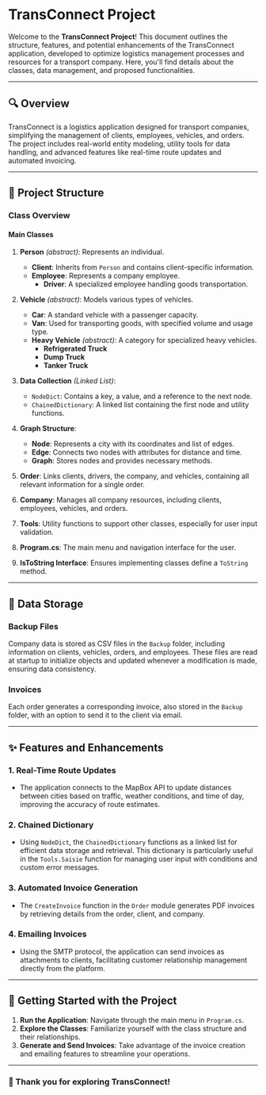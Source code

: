 # TransConnect Project

Welcome to the **TransConnect Project**! This document outlines the structure, features, and potential enhancements of the TransConnect application, developed to optimize logistics management processes and resources for a transport company. Here, you'll find details about the classes, data management, and proposed functionalities.

---

## 🔍 Overview

TransConnect is a logistics application designed for transport companies, simplifying the management of clients, employees, vehicles, and orders. The project includes real-world entity modeling, utility tools for data handling, and advanced features like real-time route updates and automated invoicing.

---

## 📂 Project Structure

### Class Overview

#### Main Classes

1. **Person** *(abstract)*: Represents an individual.
   - **Client**: Inherits from `Person` and contains client-specific information.
   - **Employee**: Represents a company employee.
      - **Driver**: A specialized employee handling goods transportation.

2. **Vehicle** *(abstract)*: Models various types of vehicles.
   - **Car**: A standard vehicle with a passenger capacity.
   - **Van**: Used for transporting goods, with specified volume and usage type.
   - **Heavy Vehicle** *(abstract)*: A category for specialized heavy vehicles.
      - **Refrigerated Truck**
      - **Dump Truck**
      - **Tanker Truck**

3. **Data Collection** *(Linked List)*:
   - `NodeDict`: Contains a key, a value, and a reference to the next node.
   - `ChainedDictionary`: A linked list containing the first node and utility functions.

4. **Graph Structure**:
   - **Node**: Represents a city with its coordinates and list of edges.
   - **Edge**: Connects two nodes with attributes for distance and time.
   - **Graph**: Stores nodes and provides necessary methods.

5. **Order**: Links clients, drivers, the company, and vehicles, containing all relevant information for a single order.

6. **Company**: Manages all company resources, including clients, employees, vehicles, and orders.

7. **Tools**: Utility functions to support other classes, especially for user input validation.

8. **Program.cs**: The main menu and navigation interface for the user.

9. **IsToString Interface**: Ensures implementing classes define a `ToString` method.

---

## 📁 Data Storage

### Backup Files

Company data is stored as CSV files in the `Backup` folder, including information on clients, vehicles, orders, and employees. These files are read at startup to initialize objects and updated whenever a modification is made, ensuring data consistency.

### Invoices

Each order generates a corresponding invoice, also stored in the `Backup` folder, with an option to send it to the client via email.

---

## ✨ Features and Enhancements

### 1. Real-Time Route Updates
   - The application connects to the MapBox API to update distances between cities based on traffic, weather conditions, and time of day, improving the accuracy of route estimates.

### 2. Chained Dictionary
   - Using `NodeDict`, the `ChainedDictionary` functions as a linked list for efficient data storage and retrieval. This dictionary is particularly useful in the `Tools.Saisie` function for managing user input with conditions and custom error messages.

### 3. Automated Invoice Generation
   - The `CreateInvoice` function in the `Order` module generates PDF invoices by retrieving details from the order, client, and company.

### 4. Emailing Invoices
   - Using the SMTP protocol, the application can send invoices as attachments to clients, facilitating customer relationship management directly from the platform.

---

## 🎉 Getting Started with the Project

1. **Run the Application**: Navigate through the main menu in `Program.cs`.
2. **Explore the Classes**: Familiarize yourself with the class structure and their relationships.
3. **Generate and Send Invoices**: Take advantage of the invoice creation and emailing features to streamline your operations.

---

### 🚀 Thank you for exploring TransConnect!
